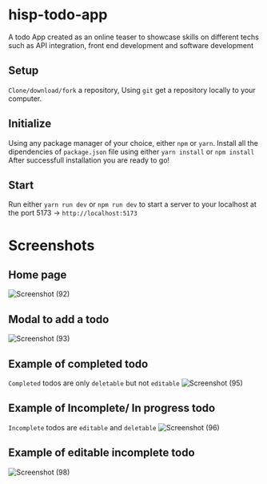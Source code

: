 # hisp-todo-app
A todo App created as an online teaser to showcase skills on different techs such as API integration, front end development and software development 

## Setup
`Clone/download/fork` a repository, Using  `git` get a repository locally to your computer.

## Initialize
Using any package manager of your choice, either `npm` or `yarn`. Install all the dipendencies of `package.json` file using either `yarn install` or `npm install`
After successfull installation you are ready to go!

## Start
Run either `yarn run dev` or `npm run dev` to start a server to your localhost at the port 5173 -> `http://localhost:5173`


# Screenshots
## Home page
![Screenshot (92)](https://github.com/Kayange123/hisp-todo-app/assets/96143653/682fba8d-1095-4edb-a151-de822107422b)
## Modal to add a todo
![Screenshot (93)](https://github.com/Kayange123/hisp-todo-app/assets/96143653/d0731881-c8d4-48ee-b20a-7545d671fa3d)

## Example of completed todo
`Completed` todos are only `deletable` but not `editable` 
![Screenshot (95)](https://github.com/Kayange123/hisp-todo-app/assets/96143653/f45729c5-5a72-4c24-9312-cace84288bfd)

## Example of Incomplete/ In progress todo
`Incomplete` todos are `editable` and `deletable`
![Screenshot (96)](https://github.com/Kayange123/hisp-todo-app/assets/96143653/16de1ef1-128e-43ed-8e7f-8d8f5ac48eb7)
## Example of editable incomplete todo

![Screenshot (98)](https://github.com/Kayange123/hisp-todo-app/assets/96143653/5fc92de1-0616-4bb9-95dd-308304c017d8)


